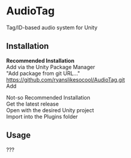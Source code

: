 # AudioTag
Tag/ID-based audio system for Unity

## Installation

**Recommended Installation**\
Add via the Unity Package Manager\
"Add package from git URL..."\
https://github.com/ryanslikesocool/AudioTag.git \
Add

Not-so Recommended Installation\
Get the latest release\
Open with the desired Unity project\
Import into the Plugins folder

## Usage
???
